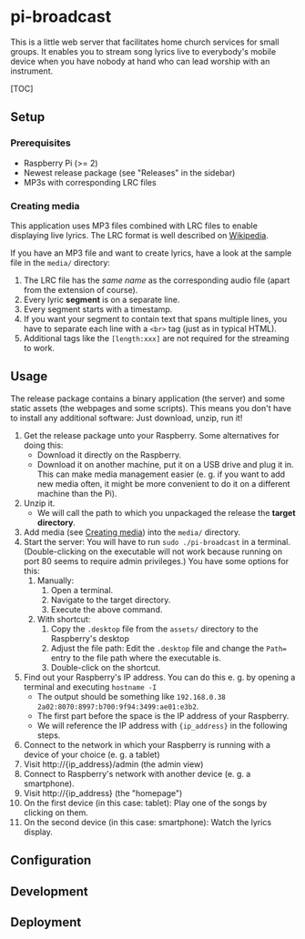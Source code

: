 # pi-broadcast

This is a little web server that facilitates home church services for small groups.
It enables you to stream song lyrics live to everybody's mobile device when you have nobody at hand who can lead worship with an instrument.

[TOC]

## Setup

### Prerequisites

* Raspberry Pi (>= 2)
* Newest release package (see "Releases" in the sidebar)
* MP3s with corresponding LRC files

### Creating media

This application uses MP3 files combined with LRC files to enable displaying live lyrics.
The LRC format is well described on [Wikipedia](https://en.wikipedia.org/wiki/LRC_(file_format)).

If you have an MP3 file and want to create lyrics, have a look at the sample file in the `media/` directory:

1. The LRC file has the *same name* as the corresponding audio file (apart from the extension of course).
1. Every lyric **segment** is on a separate line.
1. Every segment starts with a timestamp.
1. If you want your segment to contain text that spans multiple lines, you have to separate each line with a `<br>` tag (just as in typical HTML).
1. Additional tags like the `[length:xxx]` are not required for the streaming to work.

## Usage

The release package contains a binary application (the server) and some static assets (the webpages and some scripts).
This means you don't have to install any additional software: Just download, unzip, run it!

1. Get the release package unto your Raspberry. Some alternatives for doing this:
    * Download it directly on the Raspberry.
    * Download it on another machine, put it on a USB drive and plug it in. This can make media management easier (e. g. if you want to add new media often, it might be more convenient to do it on a different machine than the Pi).
1. Unzip it.
    * We will call the path to which you unpackaged the release the **target directory**.
1. Add media (see [Creating media](#creating-media)) into the `media/` directory.
1. Start the server: You will have to run `sudo ./pi-broadcast` in a terminal. (Double-clicking on the executable will not work because running on port 80 seems to require admin privileges.) You have some options for this:
    1. Manually:
        1. Open a terminal.
        1. Navigate to the target directory.
        1. Execute the above command.
    1. With shortcut:
        1. Copy the `.desktop` file from the `assets/` directory to the Raspberry's desktop
        1. Adjust the file path: Edit the `.desktop` file and change the `Path=` entry to the file path where the executable is.
        1. Double-click on the shortcut.
1. Find out your Raspberry's IP address. You can do this e. g. by opening a terminal and executing `hostname -I`
    * The output should be something like `192.168.0.38 2a02:8070:8997:b700:9f94:3499:ae01:e3b2`.
    * The first part before the space is the IP address of your Raspberry.
    * We will reference the IP address with `{ip_address}` in the following steps.
1. Connect to the network in which your Raspberry is running with a device of your choice (e. g. a tablet)
1. Visit http://{ip_address}/admin (the admin view)
1. Connect to Raspberry's network with another device (e. g. a smartphone).
1. Visit http://{ip_address} (the "homepage")
1. On the first device (in this case: tablet): Play one of the songs by clicking on them.
1. On the second device (in this case: smartphone): Watch the lyrics display.

## Configuration



## Development



## Deployment


